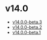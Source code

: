 # v14.0

- [v14.0.0-beta.3](v14.0.0-3.ja.md)
- [v14.0.0-beta.2](v14.0.0-2.ja.md)
- [v14.0.0-beta.1](v14.0.0-1.ja.md)
